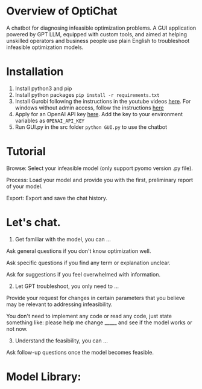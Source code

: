 # Overview of OptiChat
A chatbot for diagnosing infeasible optimization problems. A GUI application powered by GPT LLM, equipped with custom tools, and aimed at helping unskilled operators and business people use plain English to troubleshoot infeasible optimization models.

# Installation
1. Install python3 and pip
2. Install python packages ```pip install -r requirements.txt```
3. Install Gurobi following the instructions in the youtube videos  [here](https://support.gurobi.com/hc/en-us/articles/4534161999889). For windows without admin access, follow the instructions
[here](https://support.gurobi.com/hc/en-us/articles/360060996432-How-do-I-install-Gurobi-on-Windows-without-administrator-credentials-)
4. Apply for an OpenAI API key [here](https://platform.openai.com/). Add the key to your environment variables as ```OPENAI_API_KEY```
5. Run GUI.py in the src folder ```python GUI.py``` to use the chatbot

# Tutorial
Browse: Select your infeasible model (only support pyomo version .py file).

Process: Load your model and provide you with the first, preliminary report of your model.

Export: Export and save the chat history.


# Let's chat.
1. Get familiar with the model, you can ...

Ask general questions if you don't know optimization well.

Ask specific questions if you find any term or explanation unclear.

Ask for suggestions if you feel overwhelmed with information.


2. Let GPT troubleshoot, you only need to ...

Provide your request for changes in certain parameters that you believe may be relevant to addressing infeasibility.

You don't need to implement any code or read any code, just state something like: please help me change _____ and see if the model works or not now.


3. Understand the feasibility, you can ...

Ask follow-up questions once the model becomes feasible.

# Model Library:




